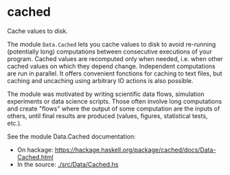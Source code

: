 # cached

Cache values to disk.

The module `Data.Cached` lets you cache values to disk to avoid re-running
(potentially long) computations between consecutive executions of your
program. Cached values are recomputed only when needed, i.e. when other
cached values on which they depend change. Independent computations are
run in parallel. It offers convenient fonctions for caching to text files,
but caching and uncaching using arbitrary IO actions is also possible.

The module was motivated by writing scientific data flows, simulation
experiments or data science scripts. Those often involve long
computations and create "flows" where the output of some computation
are the inputs of others, until final results are produced (values,
figures, statistical tests, etc.).

See the module Data.Cached documentation:
- On hackage: <https://hackage.haskell.org/package/cached/docs/Data-Cached.html>
- In the source: [./src/Data/Cached.hs](./src/Data/Cached.hs)
